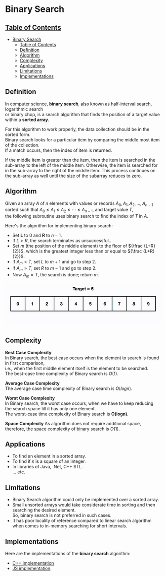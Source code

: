 # Binary Search

## [Table of Contents](#table-of-contents)

- [Binary Search](#binary-search)
  - [Table of Contents](#table-of-contents)
  - [Definition](#definition)
  - [Algorithm](#algorithm)
  - [Complexity](#complexity)
  - [Applications](#applications)
  - [Limitations](#limitations)
  - [Implementations](#implementations)

## Definition

In computer science, **binary search**, also known as half-interval search, logarithmic search  
or binary chop, is a search algorithm that finds the position of a target value within a **sorted array**.

For this algorithm to work properly, the data collection should be in the sorted form.  
Binary search looks for a particular item by comparing the middle most item of the collection.  
If a match occurs, then the index of item is returned.

If the middle item is greater than the item, then the item is searched in the sub-array to the left of the middle item. Otherwise, the item is searched for in the sub-array to the right of the middle item. This process continues on the sub-array as well until the size of the subarray reduces to zero.

## Algorithm

Given an array $A$ of $n$ elements with values or records $A_{0},A_{1},A_{2},\ldots ,A_{n-1}$  
sorted such that $A_{0}\leq A_{1}\leq A_{2}\leq \cdots \leq A_{n-1}$, and target value $T$,  
the following subroutine uses binary search to find the index of $T$ in $A$.

Here's the algorithm for implementing binary search:

- Set **L** to 0 and **R** to $n-1$.
- If $L > R$, the search terminates as unsuccessful..
- Set $m$ (the position of the middle element) to the floor of ${\frac {L+R}{2}}$, which is the greatest integer less than or equal to ${\frac {L+R}{2}}$.
- If $A_{m}<T$, set $L$ to $m+1$ and go to step 2.
- If $A_{m}>T$, set $R$ to $m-1$ and go to step 2.
- Now $A_{m}=T$, the search is done; return $m$.

![alt text](../src/binary.gif)

## Complexity

**Best Case Complexity**  
In Binary search, the best case occurs when the element to search is found in first comparison,  
i.e., when the first middle element itself is the element to be searched.  
The best-case time complexity of Binary search is $O(1)$.

**Average Case Complexity**  
The average case time complexity of Binary search is $O(logn)$.

**Worst Case Complexity**  
In Binary search, the worst case occurs, when we have to keep reducing the search space till it has only one element.  
The worst-case time complexity of Binary search is **O(logn)**.

**Space Complexity**
As algorithm does not require additional space, therefore, the space complexity of binary search is $O(1)$.

## Applications

- To find an element in a sorted array.
- To find if $n$ is a square of an integer.
- In libraries of Java, .Net, C++ STL.  
  ... etc.

## Limitations

- Binary Search algorithm could only be implemented over a sorted array.
- Small unsorted arrays would take considerate time in sorting and then searching the desired element.  
  So, binary search is not preferred in such cases.
- It has poor locality of reference compared to linear search algorithm when comes to in-memory searching for short intervals.

## Implementations

Here are the implementations of the **binary search** algorithm:

- [C++ implementation](implementations/binary_search.cpp)
- [JS implementation](implementations/binary_search.js)
